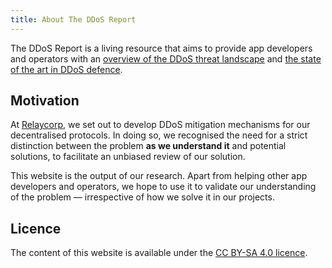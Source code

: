 ```yaml
---
title: About The DDoS Report
---
```


The DDoS Report is a living resource that aims
to provide app developers and operators with an [overview of the DDoS threat landscape](./overview.md) and [the state of the art in DDoS defence](./systems).

## Motivation

At [Relaycorp](https://relaycorp.tech),
we set out to develop DDoS mitigation mechanisms for our decentralised protocols.
In doing so,
we recognised the need for a strict distinction between the problem **as we understand it** and potential solutions,
to facilitate an unbiased review of our solution.

This website is the output of our research.
Apart from helping other app developers and operators,
we hope to use it to validate our understanding of the problem —
irrespective of how we solve it in our projects.

## Licence

The content of this website is available under the [CC BY-SA 4.0 licence](https://creativecommons.org/licenses/by-sa/4.0/).
